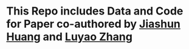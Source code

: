 # This Repo includes Data and Code for Paper co-authored by [Jiashun Huang](https://www.linkedin.com/in/jiashun-huang-316599b5/) and [Luyao Zhang](https://www.linkedin.com/in/sunshineluyao/)
